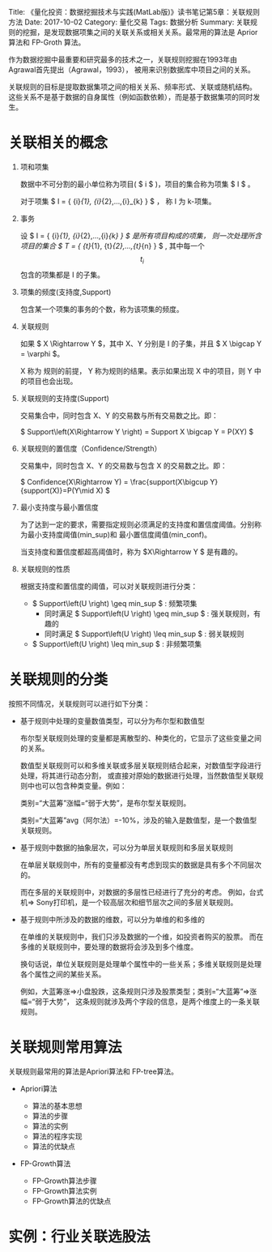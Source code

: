 Title: 《量化投资：数据挖掘技术与实践(MatLab版)》读书笔记第5章：关联规则方法
Date: 2017-10-02
Category: 量化交易
Tags: 数据分析
Summary: 关联规则的挖掘，是发现数据项集之间的关联关系或相关关系。最常用的算法是 Aprior 算法和 FP-Groth 算法。


作为数据挖掘中最重要和研究最多的技术之一，关联规则挖掘在1993年由Agrawal首先提出（Agrawal，1993），
被用来识别数据库中项目之间的关系。

关联规则的目标是提取数据集项之间的相关关系、频率形式、关联或随机结构。
这些关系不是基于数据的自身属性（例如函数依赖），而是基于数据集项的同时发生。

# 关联相关的概念

1. 项和项集

   数据中不可分割的最小单位称为项目( $ i $ )，项目的集合称为项集 $ I $ 。

   对于项集 $ I = \{ {i}_{1}, {i}_{2},...,{i}_{k} \} $ ， 称 I 为 k-项集。

2. 事务

   设 $ I = \{ {i}_{1}, {i}_{2},...,{i}_{k} \} $ 是所有项目构成的项集，
   则一次处理所含项目的集合 $ T = \{ {t}_{1}, {t}_{2},...,{t}_{n} \} $ ,
   其中每一个 $$ {t}_{i} $$ 包含的项集都是 I 的子集。

3. 项集的频度(支持度,Support)

   包含某一个项集的事务的个数，称为该项集的频度。

4. 关联规则

   如果 $ X \Rightarrow Y $，其中 X、Y 分别是 I 的子集，并且 $ X \bigcap Y = \varphi $。

   X 称为 规则的前提， Y 称为规则的结果。表示如果出现 X 中的项目，则 Y 中的项目也会出现。

5. 关联规则的支持度(Support)

   交易集合中，同时包含 X、Y 的交易数与所有交易数之比。即：

   $ Support\left(X\Rightarrow Y \right) = Support X \bigcap Y = P(XY) $

6. 关联规则的置信度（Confidence/Strength）

   交易集中，同时包含 X、Y 的交易数与包含 X 的交易数之比。即：

   $ Confidence(X\Rightarrow Y) = \frac{support(X\bigcup Y}{support(X)}=P(Y\mid X) $

7. 最小支持度与最小置信度

   为了达到一定的要求，需要指定规则必须满足的支持度和置信度阈值。分别称为最小支持度阈值(min_sup)和
   最小置信度阈值(min_conf)。

   当支持度和置信度都超高阈值时，称为 $X\Rightarrow Y $ 是有趣的。

8. 关联规则的性质

   根据支持度和置信度的阈值，可以对关联规则进行分类：

   + $ Support\left(U \right) \geq min\_sup $ : 频繁项集
     - 同时满足 $ Support\left(U \right) \geq min\_sup $ : 强关联规则，有趣的
     - 同时满足 $ Support\left(U \right) \leq min\_sup $ : 弱关联规则
   + $ Support\left(U \right) \leq min\_sup $ : 非频繁项集


# 关联规则的分类

按照不同情况，关联规则可以进行如下分类：

- 基于规则中处理的变量数值类型，可以分为布尔型和数值型

  布尔型关联规则处理的变量都是离散型的、种类化的，它显示了这些变量之间的关系。

  数值型关联规则可以和多维关联或多层关联规则结合起来，对数值型字段进行处理，将其进行动态分割，
  或直接对原始的数据进行处理，当然数值型关联规则中也可以包含种类变量。例如：

  类别=“大蓝筹”涨幅=“弱于大势”，是布尔型关联规则。

  类别=“大蓝筹”avg（阿尔法）=-10%，涉及的输入是数值型，是一个数值型关联规则。

- 基于规则中数据的抽象层次，可以分为单层关联规则和多层关联规则

  在单层关联规则中，所有的变量都没有考虑到现实的数据是具有多个不同层次的。

  而在多层的关联规则中，对数据的多层性已经进行了充分的考虑。
  例如，台式机=> Sony打印机，是一个较高层次和细节层次之间的多层关联规则。

- 基于规则中所涉及的数据的维数，可以分为单维的和多维的

  在单维的关联规则中，我们只涉及数据的一个维，如投资者购买的股票。
  而在多维的关联规则中，要处理的数据将会涉及到多个维度。

  换句话说，单位关联规则是处理单个属性中的一些关系；多维关联规则是处理各个属性之间的某些关系。

  例如，大蓝筹涨=>小盘股跌，这条规则只涉及股票类型；类别=“大蓝筹”=>涨幅=“弱于大势”，
  这条规则就涉及两个字段的信息，是两个维度上的一条关联规则。


# 关联规则常用算法

关联规则最常用的算法是Apriori算法和 FP-tree算法。

- Apriori算法

  + 算法的基本思想
  + 算法的步骤
  + 算法的实例
  + 算法的程序实现
  + 算法的优缺点

- FP-Growth算法

  + FP-Growth算法步骤
  + FP-Growth算法实例
  + FP-Growth算法的优缺点

# 实例：行业关联选股法






